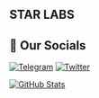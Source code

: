 ## STAR LABS 


## 🔗 Our Socials
[![Telegram](https://img.shields.io/badge/-Telegram-090909?style=for-the-badge&logo=telegram)](https://t.me/StarLabsTech)
[![Twitter](https://img.shields.io/badge/-Twitter-090909?style=for-the-badge&logo=twitter)](https://twitter.com/0xStarLabs)

[![GitHub Stats](https://github-readme-stats.vercel.app/api?username=0xStarLabs)](https://github.com/0xStarLabs)

